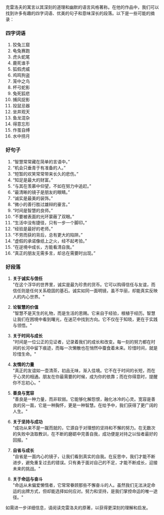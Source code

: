 克雷洛夫的寓言以其深刻的道理和幽默的语言风格著称。在他的作品中，我们可以找到许多有趣的四字词语、优美的句子和意味深长的段落。以下是一些可能的摘录：

### 四字词语
1. 狡兔三窟
2. 龟兔赛跑
3. 虎头蛇尾
4. 鹿死谁手
5. 狐假虎威
6. 鸡鸣狗盗
7. 笼中之鸟
8. 杯弓蛇影
9. 兔死狐悲
10. 捕风捉影
11. 投鼠忌器
12. 坐井观天
13. 鱼龙混杂
14. 得意忘形
15. 作茧自缚
16. 水中捞月

### 好句子
1. “智慧常常藏在简单的言语中。”
2. “机会只垂青于有准备的人。”
3. “短暂的欢笑常常带来长久的悲伤。”
4. “知足是最大的财富。”
5. “与其在羡慕中仰望，不如在努力中追赶。”
6. “最清晰的镜子是朋友的眼睛。”
7. “诚实是最美的装饰。”
8. “微小的善行胜过雄辩的豪言。”
9. “时间是智慧的良师。”
10. “不要被表面的光环蒙蔽了双眼。”
11. “生活中没有捷径，只有一步一个脚印。”
12. “经验是最好的老师。”
13. “不劳而获的背后，总有更大的陷阱。”
14. “虚假的承诺像纸上之火，经不起考验。”
15. “在逆境中成长，方能看清自我。”
16. “真正的朋友无需多言，却总在需要时出现。”

### 好段落
1. **关于诚实与信任**  
   "在这个浮华的世界里，诚实是最为珍贵的货币。它可以购得信任与友谊，而信任则是任何关系稳固的基石。诚实如同一面明镜，虽不华丽，却能真实反映人的内心世界。"

2. **论智慧的价值**  
   "智慧不是天生的礼物，而是生活的恩赐。它来自于经验，根植于经历。智慧让我们在困境中看到曙光，在迷茫中找到方向。它不仅在于知晓，更在于实践与领悟。"

3. **关于时间与成长**  
   "时间是一位公正的见证者，记录着我们的成长和改变。每一刻的努力都在时间的长河中留下痕迹，而每一次懒散也在悄然中蚕食着未来。珍惜时间，就是珍惜生命。"

4. **友情的力量**  
   "真正的友谊如一壶清茶，初品无味，渐入佳境。它不在于时间的长短，而在于心灵的相通。朋友在你最需要的时候，成为你的依靠；而在你得意时，提醒你不忘初心。"

5. **善良与宽容**  
   "善良是一种力量，而非软弱。它能够化解怨恨，融化冰冷的心灵。宽容是善良的另一面，它是一种胸怀，更是一种智慧。在给予中，我们获得了更广阔的人生。"

6. **关于坚持与成功**  
   "成功从来不是一蹴而就的，它源自于对理想的坚持和不懈的努力。在无数次的失败中汲取教训，在不断的磨砺中完善自我，成功便是对持之以恒者最好的回报。"

7. **自省与成长**  
   "自省是一面内心的镜子，让我们看到真实的自我。在反思中，我们才能不断进步，避免重复过去的错误。只有勇于面对自己的不足，才能不断成长，迎接未来的挑战。"

8. **关于命运与奋斗**  
   "命运从未偏爱懒惰者，它常常眷顾那些不懈奋斗的人。虽然我们无法决定命运的出牌方式，但却能选择如何应对。努力和坚持，是我们掌控命运的唯一途径。"

如需进一步详细信息，请阅读克雷洛夫的原著，以获得更深刻的理解和启发。  
